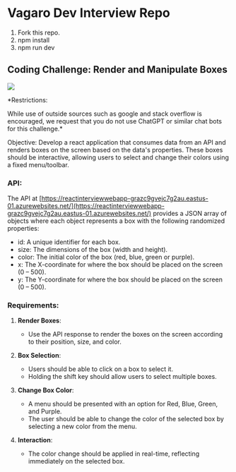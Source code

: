# Vagaro Dev Interview Repo

1. Fork this repo.
2. npm install
3. npm run dev



## Coding Challenge: Render and Manipulate Boxes 

![](https://res.cloudinary.com/vagaro/image/upload/v1725903489/misc/wireframe-example_hfoqvh.png)

*Restrictions:

While use of outside sources such as google and stack overflow is encouraged, we request that you do not use ChatGPT or similar chat bots for this challenge.*

Objective: Develop a react application that consumes data from an API and renders boxes on the screen based on the data's properties. These boxes should be interactive, allowing users to select and change their colors using a fixed menu/toolbar. 

### API: 

The API at [https://reactinterviewwebapp-grazc9gvejc7g2au.eastus-01.azurewebsites.net/](https://reactinterviewwebapp-grazc9gvejc7g2au.eastus-01.azurewebsites.net/) provides a JSON array of objects where each object represents a box with the following randomized properties: 

- id: A unique identifier for each box. 
- size: The dimensions of the box (width and height). 
- color: The initial color of the box (red, blue, green or purple). 
- x: The X-coordinate for where the box should be placed on the screen (0 – 500). 
- y: The Y-coordinate for where the box should be placed on the screen (0 – 500). 

### Requirements: 

1. **Render Boxes**: 
	- Use the API response to render the boxes on the screen according to their position, size, and color.

2. **Box Selection**:
    - Users should be able to click on a box to select it.
    - Holding the shift key should allow users to select multiple boxes.

3. **Change Box Color**:
    - A menu should be presented with an option for Red, Blue, Green, and Purple.
    - The user should be able to change the color of the selected box by selecting a new color from the menu.

4. **Interaction**:
	- The color change should be applied in real-time, reflecting immediately on the selected box.

